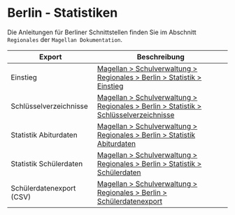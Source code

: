 # Berlin - Statistiken

Die Anleitungen für Berliner Schnittstellen finden Sie im Abschnitt `Regionales` der `Magellan Dokumentation`.

Export|Beschreibung
--|--
Einstieg | [Magellan > Schulverwaltung > Regionales > Berlin > Statistik > Einstieg](https://doc.magellan.stueber.de/schulverwaltung/regionales/berlin/statistik/01.stat.einstieg/)
Schlüsselverzeichnisse | [Magellan > Schulverwaltung > Regionales > Berlin > Statistik > Schlüsselverzeichnisse](https://doc.magellan.stueber.de/schulverwaltung/regionales/berlin/statistik/02.schluesselverzeichnisse/)
Statistik Abiturdaten | [Magellan > Schulverwaltung > Regionales > Berlin > Statistik Abiturdaten](https://doc.magellan.stueber.de/schulverwaltung/regionales/berlin/statistik/03.stat.abidaten/)
Statistik Schülerdaten| [Magellan > Schulverwaltung > Regionales > Berlin > Statistik > Schülerdaten](https://doc.magellan.stueber.de/schulverwaltung/regionales/berlin/statistik/04.stat.schuelerdaten/)
Schülerdatenexport (CSV) | [Magellan > Schulverwaltung > Regionales > Berlin > Schülerdatenexport](https://doc.magellan.stueber.de/schulverwaltung/regionales/berlin/schuelerdaten/)